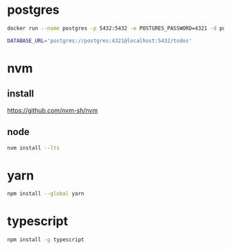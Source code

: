# postgres
```bash
docker run --name postgres -p 5432:5432 -e POSTGRES_PASSWORD=4321 -d postgres
```
```bash
DATABASE_URL='postgres://postgres:4321@localhost:5432/todos'
```

# nvm

## install

<https://github.com/nvm-sh/nvm>

## node

```bash
nvm install --lts
```

# yarn
```bash
npm install --global yarn
```

# typescript
```bash
npm install -g typescript
```

